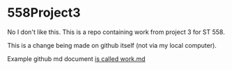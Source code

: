 # 558Project3

No I don't like this. This is a repo containing work from project 3 for ST 558. 

This is a change being made on github itself (not via my local computer).

Example github md document [is called work.md](work.html)
